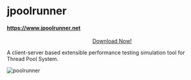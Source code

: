 # jpoolrunner 
#### <a href="https://www.jpoolrunner.net">https://www.jpoolrunner.net</a>
 &emsp;&emsp;&emsp;&emsp;&emsp;&emsp;&emsp;&emsp;&emsp;&emsp;&emsp;&emsp;&emsp;&emsp;&emsp;&emsp;
 <a href="https://drive.google.com/uc?export=download&id=1wVH894PX44okBIfYNUW69GqJ-O9iWS0w">Download Now!</a>
 
A client-server based extensible performance testing simulation tool for Thread Pool System.

![poolrunner](https://user-images.githubusercontent.com/108230246/189495284-322dff07-8973-4030-8215-039a9416504a.jpg)
